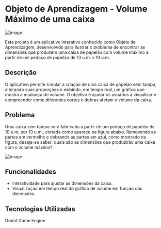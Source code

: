 # Objeto de Aprendizagem - Volume Máximo de uma caixa
 
![image](https://github.com/Kallel181/Box/assets/86331656/b5fcb64f-a4a5-4c95-a49b-91910c9fdc80)

Este projeto é um aplicativo interativo conhecido como Objeto de Aprendizagem, desenvolvido para ilustrar o problema de encontrar as dimensões que produzem uma caixa de papelão com volume máximo a partir de um pedaço de papelão de 10 u.m. x 10 u.m.

## Descrição
O aplicativo permite simular a criação de uma caixa de papelão sem tampa, alterando suas proporções e exibindo, em tempo real, um gráfico que mostra a mudança do volume. O objetivo é ajudar os usuários a visualizar e compreender como diferentes cortes e dobras afetam o volume da caixa.

## Problema
Uma caixa sem tampa será fabricada a partir de um pedaço de papelão de 10 u.m. por 10 u.m., cortada como aparece na figura abaixo. Removendo as partes em vermelho e dobrando as partes em azul, como mostrado na figura, deseja-se saber: quais são as dimensões que produzirão uma caixa com o volume máximo?

![image](https://github.com/Kallel181/Box/assets/86331656/147e60b4-2da8-4680-acdb-08b743ed9ca6)

## Funcionalidades
- Interatividade para ajustar as dimensões da caixa.
- Visualização em tempo real do gráfico de volume em função das dimensões.

## Tecnologias Utilizadas
Godot Game Engine
